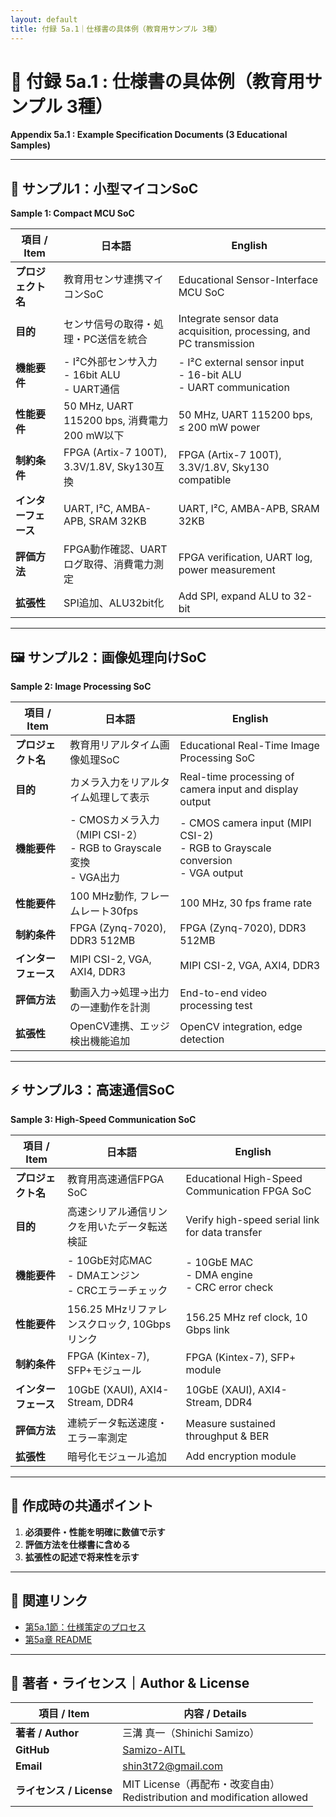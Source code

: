 ```yaml
---
layout: default
title: 付録 5a.1｜仕様書の具体例（教育用サンプル 3種）
---
```


# 📎 付録 5a.1 : 仕様書の具体例（教育用サンプル 3種）  
**Appendix 5a.1 : Example Specification Documents (3 Educational Samples)**

---

## 📝 サンプル1：小型マイコンSoC  
**Sample 1: Compact MCU SoC**

| 項目 / Item | 日本語 | English |
|-------------|--------|---------|
| **プロジェクト名** | 教育用センサ連携マイコンSoC | Educational Sensor-Interface MCU SoC |
| **目的** | センサ信号の取得・処理・PC送信を統合 | Integrate sensor data acquisition, processing, and PC transmission |
| **機能要件** | - I²C外部センサ入力<br>- 16bit ALU<br>- UART通信 | - I²C external sensor input<br>- 16-bit ALU<br>- UART communication |
| **性能要件** | 50 MHz, UART 115200 bps, 消費電力200 mW以下 | 50 MHz, UART 115200 bps, ≤ 200 mW power |
| **制約条件** | FPGA (Artix-7 100T), 3.3V/1.8V, Sky130互換 | FPGA (Artix-7 100T), 3.3V/1.8V, Sky130 compatible |
| **インターフェース** | UART, I²C, AMBA-APB, SRAM 32KB | UART, I²C, AMBA-APB, SRAM 32KB |
| **評価方法** | FPGA動作確認、UARTログ取得、消費電力測定 | FPGA verification, UART log, power measurement |
| **拡張性** | SPI追加、ALU32bit化 | Add SPI, expand ALU to 32-bit |

---

## 🖼 サンプル2：画像処理向けSoC  
**Sample 2: Image Processing SoC**

| 項目 / Item | 日本語 | English |
|-------------|--------|---------|
| **プロジェクト名** | 教育用リアルタイム画像処理SoC | Educational Real-Time Image Processing SoC |
| **目的** | カメラ入力をリアルタイム処理して表示 | Real-time processing of camera input and display output |
| **機能要件** | - CMOSカメラ入力（MIPI CSI-2）<br>- RGB to Grayscale変換<br>- VGA出力 | - CMOS camera input (MIPI CSI-2)<br>- RGB to Grayscale conversion<br>- VGA output |
| **性能要件** | 100 MHz動作, フレームレート30fps | 100 MHz, 30 fps frame rate |
| **制約条件** | FPGA (Zynq-7020), DDR3 512MB | FPGA (Zynq-7020), DDR3 512MB |
| **インターフェース** | MIPI CSI-2, VGA, AXI4, DDR3 | MIPI CSI-2, VGA, AXI4, DDR3 |
| **評価方法** | 動画入力→処理→出力の一連動作を計測 | End-to-end video processing test |
| **拡張性** | OpenCV連携、エッジ検出機能追加 | OpenCV integration, edge detection |

---

## ⚡ サンプル3：高速通信SoC  
**Sample 3: High-Speed Communication SoC**

| 項目 / Item | 日本語 | English |
|-------------|--------|---------|
| **プロジェクト名** | 教育用高速通信FPGA SoC | Educational High-Speed Communication FPGA SoC |
| **目的** | 高速シリアル通信リンクを用いたデータ転送検証 | Verify high-speed serial link for data transfer |
| **機能要件** | - 10GbE対応MAC<br>- DMAエンジン<br>- CRCエラーチェック | - 10GbE MAC<br>- DMA engine<br>- CRC error check |
| **性能要件** | 156.25 MHzリファレンスクロック, 10Gbpsリンク | 156.25 MHz ref clock, 10 Gbps link |
| **制約条件** | FPGA (Kintex-7), SFP+モジュール | FPGA (Kintex-7), SFP+ module |
| **インターフェース** | 10GbE (XAUI), AXI4-Stream, DDR4 | 10GbE (XAUI), AXI4-Stream, DDR4 |
| **評価方法** | 連続データ転送速度・エラー率測定 | Measure sustained throughput & BER |
| **拡張性** | 暗号化モジュール追加 | Add encryption module |

---

## 📌 作成時の共通ポイント

1. **必須要件・性能を明確に数値で示す**  
2. **評価方法を仕様書に含める**  
3. **拡張性の記述で将来性を示す**  

---

## 🔗 関連リンク

- [第5a.1節：仕様策定のプロセス](../5a.1_spec_process.md)  
- [第5a章 README](../README.md)  

---

## 👤 著者・ライセンス｜Author & License

| 項目 / Item | 内容 / Details |
|-------------|----------------|
| **著者 / Author** | 三溝 真一（Shinichi Samizo） |
| **GitHub** | [Samizo-AITL](https://github.com/Samizo-AITL) |
| **Email** | [shin3t72@gmail.com](mailto:shin3t72@gmail.com) |
| **ライセンス / License** | MIT License（再配布・改変自由）<br>Redistribution and modification allowed |
